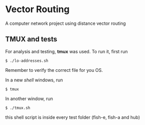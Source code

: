 # Vector Routing
A computer network project using distance vector routing

## TMUX and tests
For analysis and testing, **tmux** was used.  To run it, first run 
```
$ ./lo-addresses.sh
```
Remember to verify the correct file for you OS.

In a new *shell* windows, run
```
$ tmux
```

In another window, run
```
$ ./tmux.sh
```
this shell script is inside every test folder (fish-e, fish-a and hub)
